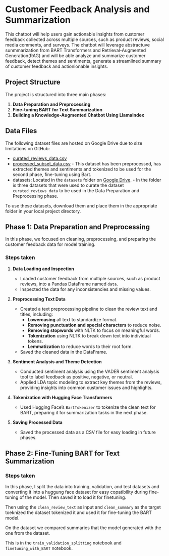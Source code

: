
# Customer Feedback Analysis and Summarization

This chatbot  will help users  gain actionable insights from customer feedback collected across multiple sources, such as product reviews, social media comments, and surveys. The chatbot will leverage abstractuve sunmmarization from BART Transformers and Retrieval-Augmented Generation(RAG) and will be able  analyze and summarize customer feedback, detect themes and sentiments, generate a streamlined summary of customer feedback and actionionable insights.
## Project Structure

The project is structured into three main phases:

1. **Data Preparation and Preprocessing** 
2. **Fine-tuning BART for Text Summarization**
3. **Building a Knowledge-Augmented Chatbot Using LlamaIndex**

## Data Files

The following dataset files are hosted on Google Drive due to size limitations on GitHub:


- [curated_reviews_data.csv](https://drive.google.com/file/d/1dmmQtqKU3WA74_cK8oBZa4okVhfQQIJs/view?usp=sharing)
- [processed_subset_data.csv](https://drive.google.com/file/d/1fdyqniQoO2PHI96ipob-_ef3YczkAwiG/view?usp=sharing) - This dataset has been preprocessed, has extracted themes and sentiments and tokenized to be used for the second phase, fine-tuning using Bart.
- datasets: Located in the `datasets` folder on [Google Drive](https://drive.google.com/drive/folders/1pNJE9kMc3oGqJqHx9ZOowiB7LY0SFUhK?usp=sharing). - In the folder is three datasets that were used to curate the dataset `curated_reviews_data` to be used in the Data Preparation and Preprocessing phase.

To use these datasets, download them and place them in the appropriate folder in your local project directory.


## Phase 1: Data Preparation and Preprocessing 

In this phase, we focused on cleaning, preprocessing, and preparing the customer feedback data for model training.

### Steps taken

1. **Data Loading and Inspection**
   - Loaded customer feedback from multiple sources, such as product reviews, into a Pandas DataFrame named `data`.
   - Inspected the data for any inconsistencies and missing values.

2. **Preprocessing Text Data**
   - Created a text preprocessing pipeline to clean the review text and titles, including:
     - **Lowercasing** all text to standardize format.
     - **Removing punctuation and special characters** to reduce noise.
     - **Removing stopwords** with NLTK to focus on meaningful words.
     - **Tokenization** using NLTK to break down text into individual tokens.
     - **Lemmatization** to reduce words to their root form.
   - Saved the cleaned data  in the DataFrame.

3. **Sentiment Analysis and Theme Detection**
   - Conducted sentiment analysis using the VADER sentiment analysis tool to label feedback as positive, negative, or neutral.
   - Applied LDA topic modeling to extract key themes from the reviews, providing insights into common customer issues and highlights.

4. **Tokenization with Hugging Face Transformers**
   - Used Hugging Face’s `BartTokenizer` to tokenize the clean text for BART, preparing it for summarization tasks in the next phase.

5. **Saving Processed Data**
   - Saved the processed data as a CSV file for easy loading in future phases.

## Phase 2: Fine-Tuning BART for Text Summarization

### Steps taken
In this phase, I  split the data into training, validation, and test datasets and converting it into a huggung face dataset for easy copatibility during fine-tuning of the model. Then saved it to load it for finetuning.

Then using the `clean_review_text` as input and `clean_summary` as the target toeknized the dataset  tokenized it  and used it for fine-tuning the BART model.

On the dataset we compared summaries that the model generated with the one from the dataset. 


This is in the `train_validation_splitting` notebook and `finetuning_with_BART` notebook.

